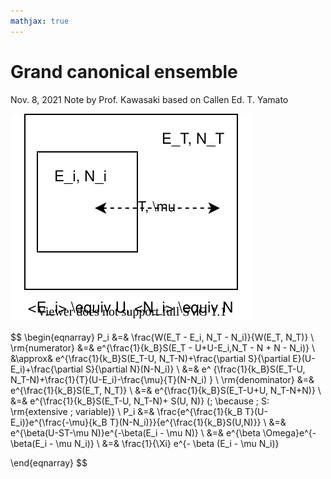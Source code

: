 ```yaml
---
mathjax: true
---
```

# Grand canonical ensemble

Nov. 8, 2021
Note by Prof. Kawasaki based on Callen
Ed. T. Yamato


![grand_canonical.svg](img/grand_canonical.svg)

$$
\begin{eqnarray}
P_i &=& \frac{W(E_T - E_i, N_T - N_i)}{W(E_T, N_T)} \\
\rm{numerator} &=& e^{\frac{1}{k_B}S(E_T - U+U-E_i,N_T - N + N - N_i)} \\
&\approx& e^{\frac{1}{k_B}S(E_T-U, N_T-N)+\frac{\partial S}{\partial E}(U-E_i)+\frac{\partial S}{\partial N}(N-N_i)} \\
&=& e^ {\frac{1}{k_B}S(E_T-U, N_T-N)+\frac{1}{T}(U-E_i)-\frac{\mu}{T}(N-N_i) } \\
\rm{denominator} &=& e^{\frac{1}{k_B}S(E_T, N_T)} \\
&=& e^{\frac{1}{k_B}S(E_T-U+U, N_T-N+N)} \\
&=& e^{\frac{1}{k_B}S(E_T-U, N_T-N)+ S(U, N)} (\; \because \; S: \rm{extensive \; variable)} \\
P_i &=& \frac{e^{\frac{1}{k_B T}(U-E_i)}e^{\frac{-\mu}{k_B T}(N-N_i)}}{e^{\frac{1}{k_B}S(U,N)}} \\
&=& e^{\beta(U-ST-\mu N)}e^{-\beta(E_i - \mu N)} \\
&=& e^{\beta \Omega}e^{- \beta(E_i - \mu N_i)} \\
&=& \frac{1}{\Xi} e^{- \beta (E_i - \mu N_i)}

\end{eqnarray}
$$
